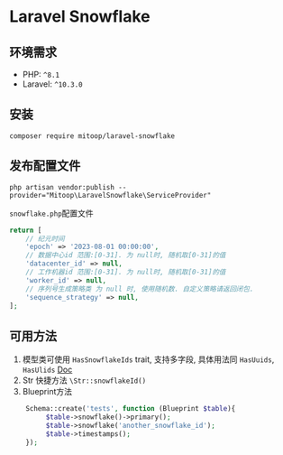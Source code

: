 # Laravel Snowflake

## 环境需求
- PHP: `^8.1`
- Laravel: `^10.3.0`

## 安装
```shell
composer require mitoop/laravel-snowflake
```

## 发布配置文件
```shell
php artisan vendor:publish --provider="Mitoop\LaravelSnowflake\ServiceProvider"
```

`snowflake.php`配置文件
```php
return [
    // 纪元时间
    'epoch' => '2023-08-01 00:00:00',
    // 数据中心id 范围:[0-31]. 为 null时, 随机取[0-31]的值
    'datacenter_id' => null,
    // 工作机器id 范围:[0-31]. 为 null时, 随机取[0-31]的值
    'worker_id' => null,
    // 序列号生成策略类 为 null 时, 使用随机数. 自定义策略请返回闭包.
    'sequence_strategy' => null,
];
```

## 可用方法
1. 模型类可使用 `HasSnowflakeIds` trait, 支持多字段, 具体用法同 `HasUuids`, `HasUlids` [Doc](https://laravel.com/docs/10.x/eloquent#uuid-and-ulid-keys)
2. Str 快捷方法 `\Str::snowflakeId()`
3. Blueprint方法
```php
    Schema::create('tests', function (Blueprint $table){
         $table->snowflake()->primary();
         $table->snowflake('another_snowflake_id');
         $table->timestamps();
    });
```
